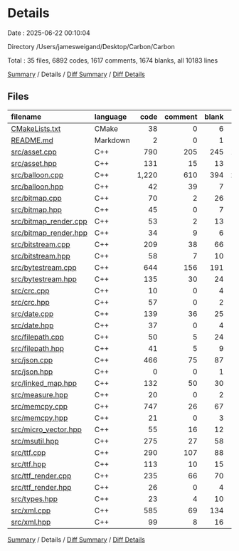 # Details

Date : 2025-06-22 00:10:04

Directory /Users/jamesweigand/Desktop/Carbon/Carbon

Total : 35 files,  6892 codes, 1617 comments, 1674 blanks, all 10183 lines

[Summary](results.md) / Details / [Diff Summary](diff.md) / [Diff Details](diff-details.md)

## Files
| filename | language | code | comment | blank | total |
| :--- | :--- | ---: | ---: | ---: | ---: |
| [CMakeLists.txt](/CMakeLists.txt) | CMake | 38 | 0 | 6 | 44 |
| [README.md](/README.md) | Markdown | 2 | 0 | 1 | 3 |
| [src/asset.cpp](/src/asset.cpp) | C++ | 790 | 205 | 245 | 1,240 |
| [src/asset.hpp](/src/asset.hpp) | C++ | 131 | 15 | 13 | 159 |
| [src/balloon.cpp](/src/balloon.cpp) | C++ | 1,220 | 610 | 394 | 2,224 |
| [src/balloon.hpp](/src/balloon.hpp) | C++ | 42 | 39 | 7 | 88 |
| [src/bitmap.cpp](/src/bitmap.cpp) | C++ | 70 | 2 | 26 | 98 |
| [src/bitmap.hpp](/src/bitmap.hpp) | C++ | 45 | 0 | 7 | 52 |
| [src/bitmap\_render.cpp](/src/bitmap_render.cpp) | C++ | 53 | 2 | 13 | 68 |
| [src/bitmap\_render.hpp](/src/bitmap_render.hpp) | C++ | 34 | 9 | 6 | 49 |
| [src/bitstream.cpp](/src/bitstream.cpp) | C++ | 209 | 38 | 66 | 313 |
| [src/bitstream.hpp](/src/bitstream.hpp) | C++ | 58 | 7 | 10 | 75 |
| [src/bytestream.cpp](/src/bytestream.cpp) | C++ | 644 | 156 | 191 | 991 |
| [src/bytestream.hpp](/src/bytestream.hpp) | C++ | 135 | 30 | 24 | 189 |
| [src/crc.cpp](/src/crc.cpp) | C++ | 10 | 0 | 4 | 14 |
| [src/crc.hpp](/src/crc.hpp) | C++ | 57 | 0 | 2 | 59 |
| [src/date.cpp](/src/date.cpp) | C++ | 139 | 36 | 25 | 200 |
| [src/date.hpp](/src/date.hpp) | C++ | 37 | 0 | 4 | 41 |
| [src/filepath.cpp](/src/filepath.cpp) | C++ | 50 | 5 | 24 | 79 |
| [src/filepath.hpp](/src/filepath.hpp) | C++ | 41 | 5 | 9 | 55 |
| [src/json.cpp](/src/json.cpp) | C++ | 466 | 75 | 87 | 628 |
| [src/json.hpp](/src/json.hpp) | C++ | 0 | 0 | 1 | 1 |
| [src/linked\_map.hpp](/src/linked_map.hpp) | C++ | 132 | 50 | 30 | 212 |
| [src/measure.hpp](/src/measure.hpp) | C++ | 20 | 0 | 2 | 22 |
| [src/memcpy.cpp](/src/memcpy.cpp) | C++ | 747 | 26 | 67 | 840 |
| [src/memcpy.hpp](/src/memcpy.hpp) | C++ | 21 | 0 | 3 | 24 |
| [src/micro\_vector.hpp](/src/micro_vector.hpp) | C++ | 55 | 16 | 12 | 83 |
| [src/msutil.hpp](/src/msutil.hpp) | C++ | 275 | 27 | 58 | 360 |
| [src/ttf.cpp](/src/ttf.cpp) | C++ | 290 | 107 | 88 | 485 |
| [src/ttf.hpp](/src/ttf.hpp) | C++ | 113 | 10 | 15 | 138 |
| [src/ttf\_render.cpp](/src/ttf_render.cpp) | C++ | 235 | 66 | 70 | 371 |
| [src/ttf\_render.hpp](/src/ttf_render.hpp) | C++ | 26 | 0 | 4 | 30 |
| [src/types.hpp](/src/types.hpp) | C++ | 23 | 4 | 10 | 37 |
| [src/xml.cpp](/src/xml.cpp) | C++ | 585 | 69 | 134 | 788 |
| [src/xml.hpp](/src/xml.hpp) | C++ | 99 | 8 | 16 | 123 |

[Summary](results.md) / Details / [Diff Summary](diff.md) / [Diff Details](diff-details.md)